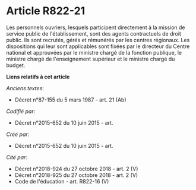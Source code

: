 # Article R822-21

Les personnels ouvriers, lesquels participent directement à la mission de service public de l'établissement, sont des agents
contractuels de droit public. Ils sont recrutés, gérés et rémunérés par les centres régionaux. Les dispositions qui leur sont
applicables sont fixées par le directeur du Centre national et approuvées par le ministre chargé de la fonction publique, le
ministre chargé de l'enseignement supérieur et le ministre chargé du budget.

**Liens relatifs à cet article**

_Anciens textes_:

  - Décret n°87-155 du 5 mars 1987 - art. 21 (Ab)

_Codifié par_:

  - Décret n°2015-652 du 10 juin 2015 - art.

_Créé par_:

  - Décret n°2015-652 du 10 juin 2015 - art.

_Cité par_:

  - Décret n°2018-924 du 27 octobre 2018 - art. 2 (V)
  - Décret n°2018-925 du 27 octobre 2018 - art. 2 (V)
  - Code de l'éducation - art. R822-16 (V)
